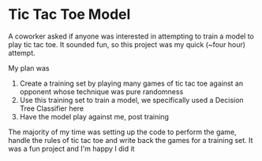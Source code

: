 # Tic Tac Toe Model

A coworker asked if anyone was interested in attempting to train a model to play tic tac toe. It sounded fun, so this project was my quick (~four hour) attempt.

My plan was

1. Create a training set by playing many games of tic tac toe against an opponent whose technique was pure randomness
2. Use this training set to train a model, we specifically used a Decision Tree Classifier here
3. Have the model play against me, post training

The majority of my time was setting up the code to perform the game, handle the rules of tic tac toe and write back the games for a training set. It was a fun project and I'm happy I did it